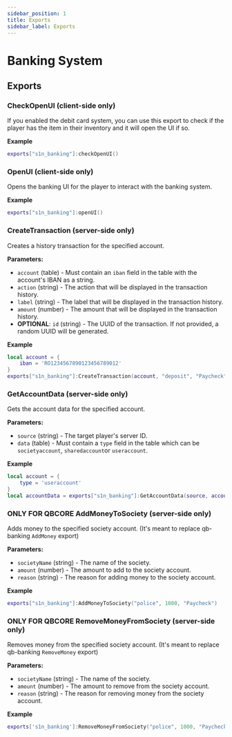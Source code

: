 ```yaml
---
sidebar_position: 1
title: Exports
sidebar_label: Exports
---
```


# Banking System
## Exports

### CheckOpenUI (client-side only)
If you enabled the debit card system, you can use this export to check if the player has the item in their inventory and it will open the UI if so.

**Example**
```lua
exports["s1n_banking"]:checkOpenUI()
```

### OpenUI (client-side only)
Opens the banking UI for the player to interact with the banking system.

**Example**
```lua
exports["s1n_banking"]:openUI()
```

### CreateTransaction (server-side only)
Creates a history transaction for the specified account.

**Parameters:** 
- `account` (table) - Must contain an `iban` field in the table with the account's IBAN as a string.
- `action` (string) - The action that will be displayed in the transaction history.
- `label` (string) - The label that will be displayed in the transaction history.
- `amount` (number) - The amount that will be displayed in the transaction history.
- **OPTIONAL**: `id` (string) - The UUID of the transaction. If not provided, a random UUID will be generated.

**Example**
```lua
local account = {
    iban = 'RO1234567890123456789012'
}
exports["s1n_banking"]:CreateTransaction(account, "deposit", "Paycheck", 1000)
```

### GetAccountData (server-side only)
Gets the account data for the specified account.

**Parameters:**
- `source` (string) - The target player's server ID.
- `data` (table) - Must contain a `type` field in the table which can be `societyaccount`, `sharedaccount`or `useraccount`.

**Example**
```lua
local account = {
    type = 'useraccount'
}
local accountData = exports["s1n_banking"]:GetAccountData(source, account)
```


### **ONLY FOR QBCORE** AddMoneyToSociety (server-side only)
Adds money to the specified society account. (It's meant to replace qb-banking `AddMoney` export)

**Parameters:**
- `societyName` (string) - The name of the society.
- `amount` (number) - The amount to add to the society account.
- `reason` (string) - The reason for adding money to the society account.

**Example**
```lua
exports["s1n_banking"]:AddMoneyToSociety("police", 1000, "Paycheck")
```

### **ONLY FOR QBCORE** RemoveMoneyFromSociety (server-side only)
Removes money from the specified society account. (It's meant to replace qb-banking `RemoveMoney` export)

**Parameters:**
- `societyName` (string) - The name of the society.
- `amount` (number) - The amount to remove from the society account.
- `reason` (string) - The reason for removing money from the society account.

**Example**
```lua
exports['s1n_banking']:RemoveMoneyFromSociety("police", 1000, "Paycheck")
```
